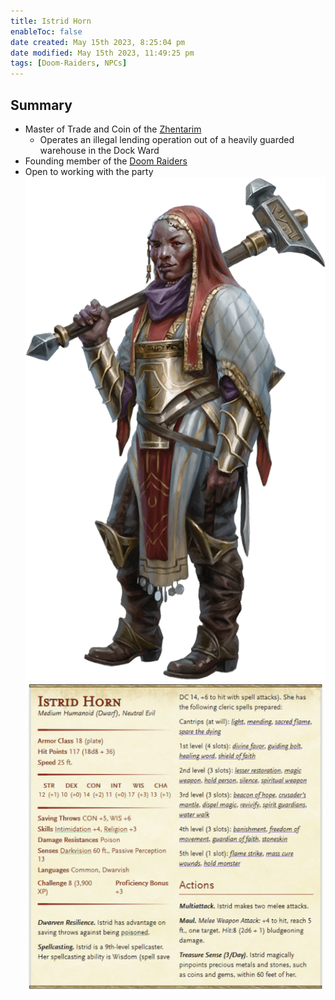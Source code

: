 ```yaml
---
title: Istrid Horn
enableToc: false
date created: May 15th 2023, 8:25:04 pm
date modified: May 15th 2023, 11:49:25 pm
tags: [Doom-Raiders, NPCs]
---
```

## Summary
- Master of Trade and Coin of the [Zhentarim](content/Zhentarim.md)
	- Operates an illegal lending operation out of a heavily guarded warehouse in the Dock Ward
- Founding member of the [Doom Raiders](content/Doom%20Raiders.md)
- Open to working with the party
![](../attachments/Pasted%20image%2020230515234842.png)
![](../attachments/Pasted%20image%2020230515235113.png)

